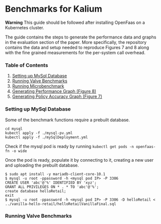 # Benchmarks for Kalium

**Warning** This guide should be followed after installing OpenFaas on a Kubernetes cluster.

The guide contains the steps to generate the performance data and graphs in the evaluation section of the paper. More specifically, the repository contains the data and setup needed to reproduce Figures 7 and 8 along with the fine grained measurements for the per-system call overhead.

### Table of Contents
1. [Setting up MySql Database](#mysql)
2. [Running Valve Benchmarks](#valve)
3. [Running Microbenchmark](#micro)
4. [Generating Performance Graph (Figure 8)](#benchmarks)
5. [Generating Policy Accuracy Graph (Figure 7)](#policy)


### Setting up MySql Database <a name="mysql"></a>
Some of the benchmark functions require a prebuilt database.
```
cd mysql
kubectl apply -f ./mysql-pv.yml
kubectl apply -f ./mySqlDeployment.yml
```

Check if the mysql pod is ready by running `kubectl get pods -n openfaas-fn -o wide`

Once the pod is ready, populate it by connecting to it, creating a new user and uploading the prebuilt database.
```
$ sudo apt install -y mariadb-client-core-10.1
$ mysql -u root -ppassword -h <mysql pod IP> -P 3306
CREATE USER 'abc'@'%' IDENTIFIED BY 'xyz';
GRANT ALL PRIVILEGES ON * . * TO 'abc'@'%';
create database helloRetail;
exit
$ mysql -u root -ppassword -h <mysql pod IP> -P 3306 -D helloRetail < ../vanilla-hello-retail/helloRetailVanillaFinal.sql
```

### Running Valve Benchmarks <a name="valve"></a>

